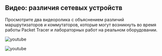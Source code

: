 <!-- verified: agorbachev 03.05.2022 -->

<!-- 10.4.1 -->
## Видео: различия сетевых устройств

Просмотрите два видеоролика с объяснением различий маршрутизаторов и коммутаторов, которые могут возникнуть во время работы Packet Tracer и лабораторных работ на реальном оборудовании.

![youtube](https://www.youtube.com/watch?v=DNL4DPxjgNM)

<!-- 10.4.2 -->

![youtube](https://www.youtube.com/watch?v=RH_KIUdHZlE)
